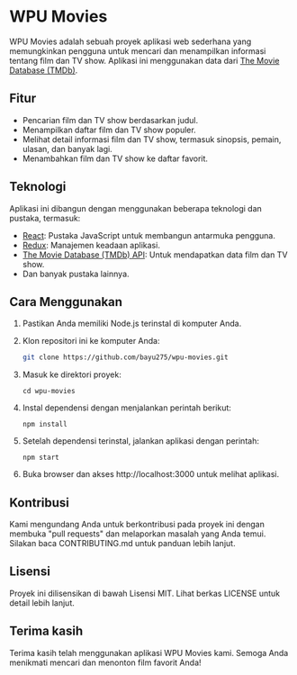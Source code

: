 # WPU Movies

WPU Movies adalah sebuah proyek aplikasi web sederhana yang memungkinkan pengguna untuk mencari dan menampilkan informasi tentang film dan TV show. Aplikasi ini menggunakan data dari [The Movie Database (TMDb)](https://www.themoviedb.org/).

## Fitur

- Pencarian film dan TV show berdasarkan judul.
- Menampilkan daftar film dan TV show populer.
- Melihat detail informasi film dan TV show, termasuk sinopsis, pemain, ulasan, dan banyak lagi.
- Menambahkan film dan TV show ke daftar favorit.

## Teknologi

Aplikasi ini dibangun dengan menggunakan beberapa teknologi dan pustaka, termasuk:

- [React](https://reactjs.org/): Pustaka JavaScript untuk membangun antarmuka pengguna.
- [Redux](https://redux.js.org/): Manajemen keadaan aplikasi.
- [The Movie Database (TMDb) API](https://www.themoviedb.org/documentation/api): Untuk mendapatkan data film dan TV show.
- Dan banyak pustaka lainnya.

## Cara Menggunakan

1. Pastikan Anda memiliki Node.js terinstal di komputer Anda.
2. Klon repositori ini ke komputer Anda:

   ```sh
   git clone https://github.com/bayu275/wpu-movies.git

3. Masuk ke direktori proyek:
   ```   
   cd wpu-movies
   ```
4. Instal dependensi dengan menjalankan perintah berikut:
   ```
   npm install
   ```
5. Setelah dependensi terinstal, jalankan aplikasi dengan perintah:
   ```
   npm start
   ```
6. Buka browser dan akses http://localhost:3000 untuk melihat aplikasi.

## Kontribusi
Kami mengundang Anda untuk berkontribusi pada proyek ini dengan membuka "pull requests" dan melaporkan masalah yang Anda temui. Silakan baca CONTRIBUTING.md untuk panduan lebih lanjut.

## Lisensi
Proyek ini dilisensikan di bawah Lisensi MIT. Lihat berkas LICENSE untuk detail lebih lanjut.

## Terima kasih
Terima kasih telah menggunakan aplikasi WPU Movies kami. Semoga Anda menikmati mencari dan menonton film favorit Anda!
